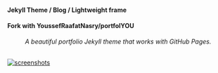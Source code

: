 #### Jekyll Theme / Blog / Lightweight frame
#### Fork with YoussefRaafatNasry/portfolYOU

<div align="center">
    <i>A beautiful portfolio Jekyll theme that works with GitHub Pages.</i><br><br>
</div>

[![screenshots](https://github.com/ingersollms/ingersollms.github.io/blob/master/_docs/index.png)](https://ingersollms.github.io)

